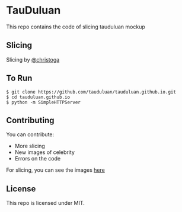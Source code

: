 # TauDuluan
This repo contains the code of slicing tauduluan mockup

## Slicing
Slicing by [@christoga](http://christo.js.org)

## To Run
```shell
$ git clone https://github.com/tauduluan/tauduluan.github.io.git
$ cd tauduluan.github.io
$ python -m SimpleHTTPServer
```

## Contributing
You can contribute:
* More slicing
* New images of celebrity
* Errors on the code

For slicing, you can see the images [here](https://github.com/tauduluan/tauduluan.github.io/blob/master/img)

## License
This repo is licensed under MIT.
